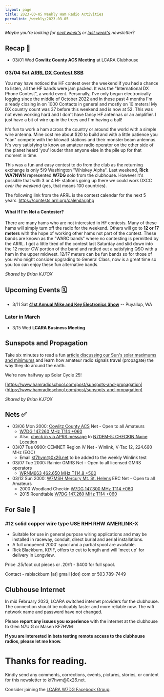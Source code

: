 ```yaml
---
layout: page
title: 2023-03-05 Weekly Ham Radio Activities
permalink: /weekly/2023-03-05
---
```


_Maybe you're looking for [next week's](/weekly/2023-03-12) or [last week's](/weekly/2023-02-26) newsletter_?

## Recap 🔁

* 03/01 Wed **Cowlitz County ACS Meeting** at LCARA Clubhouse

### 03/04 Sat [**ARRL DX Contest SSB**](http://www.arrl.org/arrl-dx)
  
You may have noticed the HF contest over the weekend if you had a chance to
listen, all the HF bands were jam packed.  It was the "International DX Phone
Contest",  a world event.  Personally, I've only begun electronically logging
since the middle of October 2022 and in these past 4 months I'm already closing
in on 1000 Contacts in general and mostly on 10 meters!  My DX country count was
37 before this weekend and is now at 52.  This was not even working hard and I
don't have fancy HF antennas or an amplifier.  I just have a bit of wire up in
the trees and I'm having a ball!

It's fun to work a ham across the country or around the world with a simple wire
antenna.  Mine cost me about $20 to build and with a little patience you "can"
compete with the kilowatt stations and their monster beam antennas.  It's very
satisfying to know an amateur radio operator on the other side of the planet
heard 'you' louder than anyone else in the pile up for that moment in time.

This was a fun and easy contest to do from the club as the returning exchange is
only 5/9 Washington "Whiskey Alpha". Last weekend, **Rick WA7NWN** represented
**W7DG** solo from the clubhouse. However it's possible that with 3 or 4 HF
stations going up there we could work DXCC _over the weekend_ (yes, that means
100 countries). 

The following link from the ARRL is the contest calendar for the next 5 years.
https://contests.arrl.org/calendar.php

#### What If I'm Not a Contester?

There are many hams who are not interested in HF contests.  Many of these hams
will simply turn off the radio for the weekend.  Others will go to **12 or 17
meters** with the hope of working other hams not part of the contest.  These bands
are known as the "WARC bands" where no contesting is permitted by the ARRL.  I got
a little tired of the contest last Saturday and slid down into the 12 meter CW
portion of the band and rattled out a satisfying QSO with a ham in the upper
midwest.  12/17 meters can be fun bands so for those of you who might consider
upgrading to General Class, now is a great time so you too can enjoy these fun
alternative bands. 

_Shared by Brian KJ7OX_

## Upcoming Events 🗓

* 3/11 Sat [**41st Annual Mike and Key Electronics Show**](http://www.mikeandkey.org/flea.php) -- Puyallup, WA

### Later in March

* 3/15 Wed **LCARA Business Meeting**

## Sunspots and Propagation

Take six minutes to read a fun
[article discussing our Sun's solar maximums and minimums](https://www.hamradioschool.com/post/sunspots-and-propagation)
and learn how amateur radio signals travel (propagate) the way they do around
the earth.

We're now halfway up Solar Cycle 25!

[https://www.hamradioschool.com/post/sunspots-and-propagation](https://www.hamradioschool.com/post/sunspots-and-propagation)

_Shared by Brian KJ7OX_

## Nets ✅

- 03/06 Mon 2000: [Cowlitz County ACS](http://cowlitzradio.org/) Net - Open to all Amateurs
  - [W7DG 147.260 MHz T114 +060](https://www.repeaterbook.com/repeaters/details.php?ID=408&state_id=53)
  - Also, [check in via APRS message](/info/aprsnet/) to [N7DEM-5: CHECKIN Name Location](https://aprs.fi/?c=message&call=N7DEM-5)
- 03/07 Tue 0900: CEMNET Region IV Net - Winlink, V-Tac 12, 224.660 MHz (EOC)
  - Email [kf7hvm@0x26.net](mailto:kf7hvm@0x26.net) to be added to the weekly
    Winlink test
- 03/07 Tue 2000: Rainier GMRS Net - Open to all licensed GMRS operators
  - [WRNM663 462.650 MHz T114.8 +500](https://www.repeaterbook.com/gmrs/details.php?state_id=53&ID=367)
- 03/12 Sun 2000: [W7MSH Mercury Mt. St. Helens](https://www.w7msh.org) ERC Net - Open to all Amateurs
  - 2000 Woodland Checkin [W7DG 147.300 MHz T114 +060](https://www.repeaterbook.com/repeaters/details.php?state_id=53&ID=412)
  - 2015 Roundtable [W7DG 147.260 MHz T114 +060](https://www.repeaterbook.com/repeaters/details.php?ID=408&state_id=53)

## For Sale 💸

### #12 solid copper wire type USE  RHH  RHW AMERLINK-X

  * Suitable for use in general purpose wiring applications and may be installed
    in raceway, conduit, direct burial and aerial installations.
  * A full unopened 2000' spool and a partial spool are available.
  * Rick Blackburn, KI7IF, offers to cut to length and will 'meet up' for delivery in Longview.

Price .25/foot cut pieces or .20/ft - $400 for full spool.

Contact - rablackburn [at] gmail [dot] com or 503 789-7449

## Clubhouse Internet

In mid February 2023, LCARA switched internet providers for the clubhouse. The
connection should be noticably faster and more reliable now. The wifi network
name and password have not changed.

Please **report any issues you experience** with the internet at the clubhouse
to Glen N7UIG or Masen KF7HVM

**If you are interested in beta testing remote access to the clubhouse radios,
please let me know.**

# Thanks for reading. 

Kindly send any comments, corrections, events, pictures, stories, or content for
this newsletter to [kf7hvm@0x26.net](mailto:kf7hvm@0x26.net).

Consider joining the [LCARA W7DG Facebook Group](https://www.facebook.com/groups/LCARA.W7DG/).
